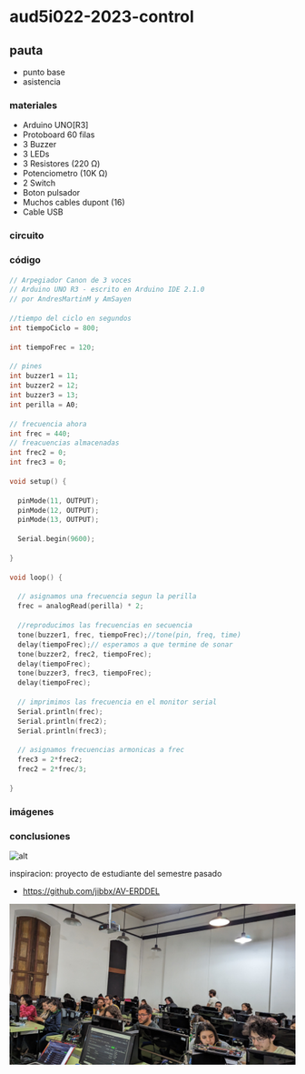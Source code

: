 # aud5i022-2023-control

## pauta

- punto base
- asistencia

### materiales

- Arduino UNO[R3]
- Protoboard 60 filas
- 3 Buzzer
- 3 LEDs
- 3 Resistores (220 Ω)
- Potenciometro (10K Ω)
- 2 Switch
- Boton pulsador
- Muchos cables dupont (16)
- Cable USB

### circuito



### código

```ino
// Arpegiador Canon de 3 voces
// Arduino UNO R3 - escrito en Arduino IDE 2.1.0
// por AndresMartinM y AmSayen

//tiempo del ciclo en segundos
int tiempoCiclo = 800;

int tiempoFrec = 120;

// pines
int buzzer1 = 11;
int buzzer2 = 12;
int buzzer3 = 13;
int perilla = A0;

// frecuencia ahora
int frec = 440;
// freacuencias almacenadas
int frec2 = 0;
int frec3 = 0;

void setup() {

  pinMode(11, OUTPUT);
  pinMode(12, OUTPUT);
  pinMode(13, OUTPUT);

  Serial.begin(9600);

}

void loop() {

  // asignamos una frecuencia segun la perilla
  frec = analogRead(perilla) * 2;

  //reproducimos las frecuencias en secuencia
  tone(buzzer1, frec, tiempoFrec);//tone(pin, freq, time)
  delay(tiempoFrec);// esperamos a que termine de sonar
  tone(buzzer2, frec2, tiempoFrec);
  delay(tiempoFrec);
  tone(buzzer3, frec3, tiempoFrec);
  delay(tiempoFrec);

  // imprimimos las frecuencia en el monitor serial
  Serial.println(frec);
  Serial.println(frec2);
  Serial.println(frec3);

  // asignamos frecuencias armonicas a frec
  frec3 = 2*frec2;
  frec2 = 2*frec/3;

}

```


### imágenes



### conclusiones

![alt](img/foto.jpg "foto en clases")


inspiracion: proyecto de estudiante del semestre pasado

* https://github.com/jibbx/AV-ERDDEL

![alt](foto.jpg "foto en clases")
